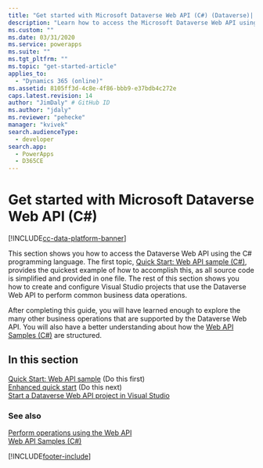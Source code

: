 ```yaml
---
title: "Get started with Microsoft Dataverse Web API (C#) (Dataverse)| Microsoft Docs"
description: "Learn how to access the Microsoft Dataverse Web API using the Microsoft Visual C# programming language"
ms.custom: ""
ms.date: 03/31/2020
ms.service: powerapps
ms.suite: ""
ms.tgt_pltfrm: ""
ms.topic: "get-started-article"
applies_to: 
  - "Dynamics 365 (online)"
ms.assetid: 8105ff3d-4c8e-4f86-bbb9-e37bdb4c272e
caps.latest.revision: 14
author: "JimDaly" # GitHub ID
ms.author: "jdaly"
ms.reviewer: "pehecke"
manager: "kvivek"
search.audienceType: 
  - developer
search.app: 
  - PowerApps
  - D365CE
---
```

# Get started with Microsoft Dataverse Web API (C#)

[!INCLUDE[cc-data-platform-banner](../../../includes/cc-data-platform-banner.md)]

This section shows you how to access the Dataverse Web API using the C# programming language. The first topic, [Quick Start: Web API sample (C#)](quick-start-console-app-csharp.md), provides the quickest example of how to accomplish this, as all source code is simplified and provided in one file. The rest of this section shows you how to create and configure Visual Studio projects that use the Dataverse Web API to perform common business data operations.  
  
After completing this guide, you will have learned enough to explore the many other business operations that are supported by the Dataverse Web API.   You will also have a better understanding about how the [Web API Samples (C#)](web-api-samples-csharp.md) are structured.  
  
## In this section

[Quick Start: Web API sample](quick-start-console-app-csharp.md)  (Do this first)  
[Enhanced quick start](enhanced-quick-start.md)  (Do this next)  
[Start a Dataverse Web API project in Visual Studio](start-web-api-project-visual-studio-csharp.md)

### See also
  
[Perform operations using the Web API](perform-operations-web-api.md)<br />
[Web API Samples (C#)](web-api-samples-csharp.md)


[!INCLUDE[footer-include](../../../includes/footer-banner.md)]